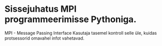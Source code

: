 # Sissejuhatus MPI programmeerimisse Pythoniga.

MPI - Message Passing Interface
Kasutaja tasemel kontroll selle üle, kuidas protsessorid omavahel infot vahetavad.

